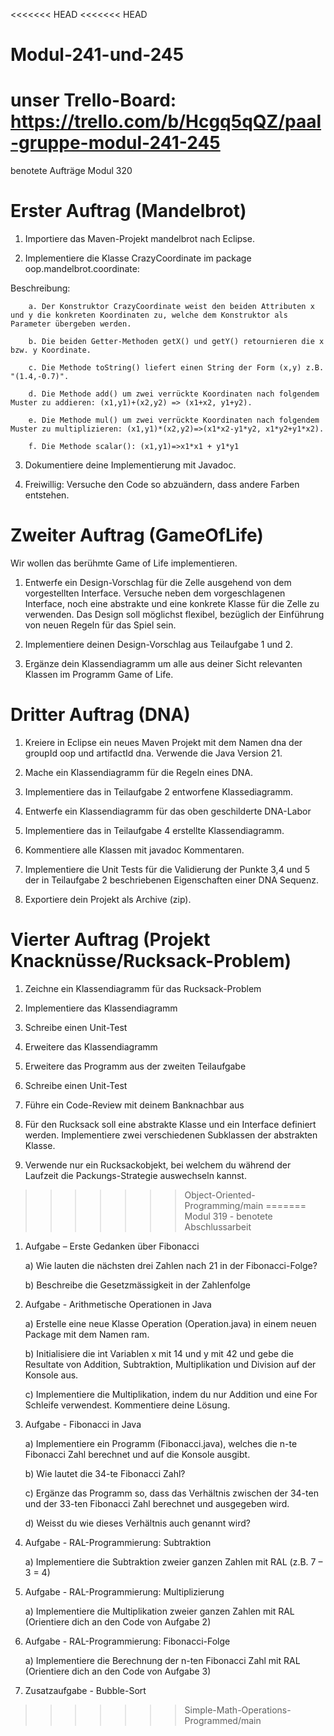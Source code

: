 <<<<<<< HEAD
<<<<<<< HEAD
# Modul-241-und-245

unser Trello-Board: https://trello.com/b/Hcgq5qQZ/paal-gruppe-modul-241-245
=======
benotete Aufträge Modul 320

# Erster Auftrag (Mandelbrot)

1. Importiere das Maven-Projekt mandelbrot nach Eclipse.
 
2. Implementiere die Klasse CrazyCoordinate im package oop.mandelbrot.coordinate:

  Beschreibung:

		a. Der Konstruktor CrazyCoordinate weist den beiden Attributen x und y die konkreten Koordinaten zu, welche dem Konstruktor als Parameter übergeben werden.
  
		b. Die beiden Getter-Methoden getX() und getY() retournieren die x bzw. y Koordinate.
  
		c. Die Methode toString() liefert einen String der Form (x,y) z.B. "(1.4,-0.7)".
  
		d. Die Methode add() um zwei verrückte Koordinaten nach folgendem Muster zu addieren: (x1,y1)+(x2,y2) => (x1+x2, y1+y2).
  
		e. Die Methode mul() um zwei verrückte Koordinaten nach folgendem Muster zu multiplizieren: (x1,y1)*(x2,y2)=>(x1*x2-y1*y2, x1*y2+y1*x2).
  
		f. Die Methode scalar(): (x1,y1)=>x1*x1 + y1*y1


3. Dokumentiere deine Implementierung mit Javadoc.

4. Freiwillig: Versuche den Code so abzuändern, dass andere Farben entstehen.

# Zweiter Auftrag (GameOfLife)

Wir wollen das berühmte Game of Life implementieren.

1. Entwerfe ein Design-Vorschlag für die Zelle ausgehend von dem vorgestellten Interface. Versuche neben dem vorgeschlagenen Interface, noch eine abstrakte und eine konkrete Klasse für die Zelle zu verwenden. Das Design soll möglichst flexibel, bezüglich der Einführung von neuen Regeln für das Spiel sein.

2. Implementiere deinen Design-Vorschlag aus Teilaufgabe 1 und 2.

3. Ergänze dein Klassendiagramm um alle aus deiner Sicht relevanten Klassen im Programm Game of Life.

# Dritter Auftrag (DNA)

1. Kreiere in Eclipse ein neues Maven Projekt mit dem Namen dna der groupId oop und artifactId dna. Verwende die Java Version 21. 

2. Mache ein Klassendiagramm für die Regeln eines DNA.

3. Implementiere das in Teilaufgabe 2 entworfene Klassediagramm. 

4. Entwerfe ein Klassendiagramm für das oben geschilderte DNA-Labor

5. Implementiere das in Teilaufgabe 4 erstellte Klassendiagramm. 

6. Kommentiere alle Klassen mit javadoc Kommentaren. 

7. Implementiere  die Unit Tests für die Validierung der Punkte 3,4 und 5 der in Teilaufgabe 2 beschriebenen Eigenschaften einer DNA Sequenz.

10. Exportiere dein Projekt als Archive (zip).

# Vierter Auftrag (Projekt Knacknüsse/Rucksack-Problem)

1. Zeichne ein Klassendiagramm für das Rucksack-Problem
   
2. Implementiere das Klassendiagramm

3. Schreibe einen Unit-Test

4. Erweitere das Klassendiagramm

5. Erweitere das Programm aus der zweiten Teilaufgabe

6. Schreibe einen Unit-Test

7. Führe ein Code-Review mit deinem Banknachbar aus

8. Für den Rucksack soll eine abstrakte Klasse und ein Interface definiert werden. Implementiere zwei verschiedenen Subklassen der abstrakten Klasse.

9. Verwende nur ein Rucksackobjekt, bei welchem du während der Laufzeit die Packungs-Strategie auswechseln kannst.
>>>>>>> Object-Oriented-Programming/main
=======
Modul 319 - benotete Abschlussarbeit

1. Aufgabe – Erste Gedanken über Fibonacci

   a) Wie lauten die nächsten drei Zahlen nach 21 in der Fibonacci-Folge?
   
   b) Beschreibe die Gesetzmässigkeit in der Zahlenfolge

2. Aufgabe - Arithmetische Operationen in Java

   a) Erstelle eine neue Klasse Operation (Operation.java) in einem neuen Package mit dem Namen ram.

   b) Initialisiere die int Variablen x mit 14 und y mit 42 und gebe die Resultate von Addition, Subtraktion, Multiplikation und Division auf der Konsole aus.

   c) Implementiere die Multiplikation, indem du nur Addition und eine For Schleife verwendest. Kommentiere deine Lösung.

3. Aufgabe - Fibonacci in Java

   a) Implementiere ein Programm (Fibonacci.java), welches die n-te Fibonacci Zahl berechnet und auf die Konsole ausgibt.

   b) Wie lautet die 34-te Fibonacci Zahl?

   c) Ergänze das Programm so, dass das Verhältnis zwischen der 34-ten und der 33-ten Fibonacci Zahl berechnet und ausgegeben wird.

   d) Weisst du wie dieses Verhältnis auch genannt wird?

4. Aufgabe - RAL-Programmierung: Subtraktion

   a) Implementiere die Subtraktion zweier ganzen Zahlen mit RAL (z.B. 7 – 3 = 4)

5. Aufgabe - RAL-Programmierung: Multiplizierung

   a) Implementiere die Multiplikation zweier ganzen Zahlen mit RAL (Orientiere dich an den Code von Aufgabe 2)

6. Aufgabe - RAL-Programmierung: Fibonacci-Folge

    a) Implementiere die Berechnung der n-ten Fibonacci Zahl mit RAL (Orientiere dich an den Code von Aufgabe 3)

7. Zusatzaufgabe - Bubble-Sort
>>>>>>> Simple-Math-Operations-Programmed/main
